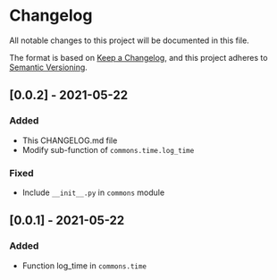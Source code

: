 # Changelog

All notable changes to this project will be documented in this file.

The format is based on [Keep a Changelog](https://keepachangelog.com/en/1.0.0/),
and this project adheres to [Semantic Versioning](https://semver.org/spec/v2.0.0.html).

## [0.0.2] - 2021-05-22

### Added

- This CHANGELOG.md file
- Modify sub-function of `commons.time.log_time`

### Fixed

- Include `__init__.py` in `commons` module

## [0.0.1] - 2021-05-22

### Added

- Function log_time in `commons.time`

